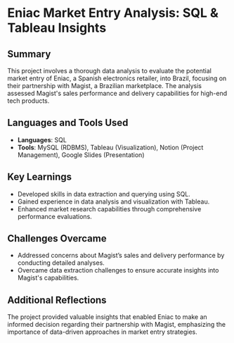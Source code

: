 # Eniac Market Entry Analysis: SQL & Tableau Insights

## Summary
This project involves a thorough data analysis to evaluate the potential market entry of Eniac, a Spanish electronics retailer, into Brazil, focusing on their partnership with Magist, a Brazilian marketplace. The analysis assessed Magist's sales performance and delivery capabilities for high-end tech products.

## Languages and Tools Used
- **Languages**: SQL
- **Tools**: MySQL (RDBMS), Tableau (Visualization), Notion (Project Management), Google Slides (Presentation)

## Key Learnings
- Developed skills in data extraction and querying using SQL.
- Gained experience in data analysis and visualization with Tableau.
- Enhanced market research capabilities through comprehensive performance evaluations.

## Challenges Overcame
- Addressed concerns about Magist’s sales and delivery performance by conducting detailed analyses.
- Overcame data extraction challenges to ensure accurate insights into Magist's capabilities.

## Additional Reflections
The project provided valuable insights that enabled Eniac to make an informed decision regarding their partnership with Magist, emphasizing the importance of data-driven approaches in market entry strategies.
